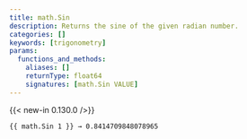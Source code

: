 ```yaml
---
title: math.Sin
description: Returns the sine of the given radian number.
categories: []
keywords: [trigonometry]
params:
  functions_and_methods:
    aliases: []
    returnType: float64
    signatures: [math.Sin VALUE]
---
```


{{< new-in 0.130.0 />}}

```go-html-template
{{ math.Sin 1 }} → 0.8414709848078965
```
